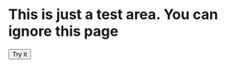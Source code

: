 # This is just a test area. You can ignore this page


<button onclick="myFunction()">Try it</button>

<p id="demo"></p>

<script>
function myFunction() {
  var txt;
  if (confirm("Press a button!")) {
    txt = "";
  } else {
    txt = "";
  }
  document.getElementById("demo").innerHTML = txt;
}
</script>